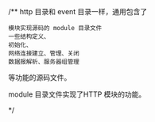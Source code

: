 /**
http 目录和 event 目录一样，通用包含了

    模块实现源码的 module 目录文件
    一些结构定义、
    初始化、
    网络连接建立、管理、关闭
    数据报解析、服务器组管理

等功能的源码文件。

module 目录文件实现了HTTP 模块的功能。

 */